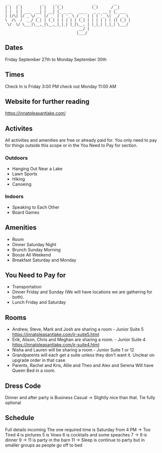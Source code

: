 ```
 _    _          _     _ _               _        __      
| |  | |        | |   | (_)             (_)      / _|     
| |  | | ___  __| | __| |_ _ __   __ _   _ _ __ | |_ ___  
| |/\| |/ _ \/ _` |/ _` | | '_ \ / _` | | | '_ \|  _/ _ \ 
\  /\  /  __/ (_| | (_| | | | | | (_| | | | | | | || (_) |
 \/  \/ \___|\__,_|\__,_|_|_| |_|\__, | |_|_| |_|_| \___/ 
                                  __/ |                   
                                 |___/              
```
## Dates
Friday September 27th to Monday September 30th
## Times
Check In is Friday 3:00 PM check out Monday 11:00 AM
## Website for further reading
https://innatpleasantlake.com/
## Activites
All activities and amenities are free or already paid for. You only need to pay for things outside this scope or in the You Need to Pay for section.
### Outdoors
* Hanging Out Near a Lake
* Lawn Sports
* Hiking
* Canoeing
### Indoors
* Speaking to Each Other
* Board Games
## Amenities
* Room
* Dinner Saturday Night
* Brunch Sunday Morning
* Booze All Weekend 
* Breakfast Saturday and Monday
## You Need to Pay for
* Transportation
* Dinner Friday and Sunday (We will have locations we are gathering for both). 
* Lunch Friday and Saturday
## Rooms
* Andrew, Steve, Mark and Josh are sharing a room - Junior Suite 5 https://innatpleasantlake.com/jr-suite5.html
* Erik, Alison, Chris and Meghan are sharing a room. - Junior Suite 4 https://innatpleasantlake.com/jr-suite4.html
* Nisha and Lauren will be sharing a room - Junior Suite 1 or 12
* Grandparents will each get a suite unless they don't want it. Unclear on upgrade order in that case
* Parents, Rachel and Kris, Allie and Theo and Alex and Serena Will have Queen Bed in a room.
## Dress Code
Dinner and after party is Business Casual -> Slightly nice than that. Tie fully optional
## Schedule
Full details incoming
The one required time is Saturday from 4 PM -> Too Tired
4 is pictures
5 is Vows
6 is cocktails and some speaches
7 -> 9 is dinner
9 -> 11 is party in the barn
11 -> Sleep is continue to party but in smaller groups as people go off to bed
